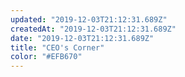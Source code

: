 ```yaml
---
updated: "2019-12-03T21:12:31.689Z"
createdAt: "2019-12-03T21:12:31.689Z"
date: "2019-12-03T21:12:31.689Z"
title: "CEO's Corner"
color: "#EFB670"
---
```

